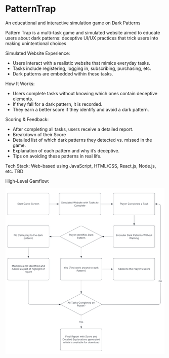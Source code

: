 # PatternTrap
An educational and interactive simulation game on Dark Patterns

Pattern Trap is a multi-task game and simulated website aimed to educate users about dark patterns: deceptive UI/UX practices that trick users into making unintentional choices

Simulated Website Experience:
* Users interact with a realistic website that mimics everyday tasks.
* Tasks include registering, logging in, subscribing, purchasing, etc.
* Dark patterns are embedded within these tasks.

How It Works:
* Users complete tasks without knowing which ones contain deceptive elements.
* If they fall for a dark pattern, it is recorded.
* They earn a better score if they identify and avoid a dark pattern.

Scoring & Feedback:
* After completing all tasks, users receive a detailed report.
* Breakdown of their Score
* Detailed list of which dark patterns they detected vs. missed in the game.
* Explanation of each pattern and why it’s deceptive.
* Tips on avoiding these patterns in real life.

Tech Stack: Web-based using JavaScript, HTML/CSS, React.js, Node.js, etc. TBD

High-Level Gamflow:

![Alt](/Pattern_Trap_HL_Gameflow.png "High-Level Gamflow")

